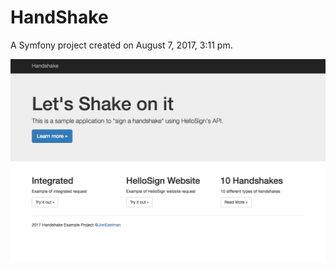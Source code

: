 HandShake
=========

A Symfony project created on August 7, 2017, 3:11 pm.

![Home Screen](web/home.png)